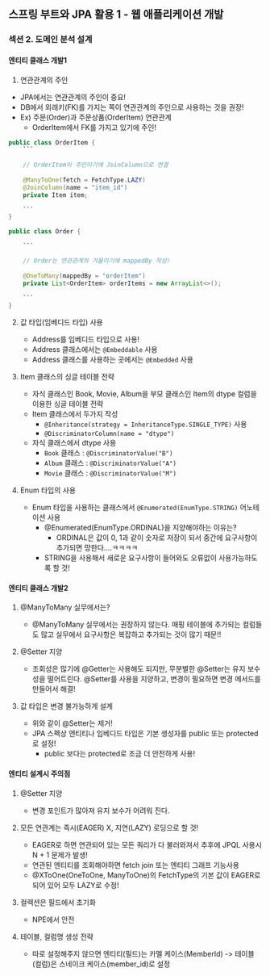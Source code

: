 ## 스프링 부트와 JPA 활용 1 - 웹 애플리케이션 개발

### 섹션 2. 도메인 분석 설계

#### 엔티티 클래스 개발1

1. 연관관계의 주인
  - JPA에서는 연관관계의 주인이 중요!
  - DB에서 외래키(FK)를 가지는 쪽이 연관관계의 주인으로 사용하는 것을 권장!
  - Ex) 주문(Order)과 주문상품(OrderItem) 연관관계 
      - OrderItem에서 FK를 가지고 있기에 주인!
```java
public class OrderItem {
	```
	
	// OrderItem이 주인이기에 JoinColumn으로 연결
	
	@ManyToOne(fetch = FetchType.LAZY)
	@JoinColumn(name = "item_id")
	private Item item;

	```
}
```

```java
public class Order {

	```

	// Order는 연관관계의 거울이기에 mappedBy 작성!
	
	@OneToMany(mappedBy = "orderItem")
	private List<OrderItem> orderItems = new ArrayList<>();
	
	```
}
```

2. 값 타입(임베디드 타입) 사용
   - Address를 임베디드 타입으로 사용!
   - Address 클래스에서는 `@Embeddable` 사용
   - Address 클래스를 사용하는 곳에서는 `@Embedded` 사용

3. Item 클래스의 싱글 테이블 전략
   - 자식 클래스인 Book, Movie, Album을 부모 클래스인 Item의 dtype 컬럼을 이용한 싱글 테이블 전략
   - Item 클래스에서 두가지 작성 
      - `@Inheritance(strategy = InheritanceType.SINGLE_TYPE)` 사용
      - `@DiscriminatorColumn(name = "dtype")` 
   - 자식 클래스에서 dtype 사용
      - `Book` 클래스  : `@DiscriminatorValue("B")`
      - `Album` 클래스 : `@DiscriminatorValue("A")`
      - `Movie` 클래스 : `@DiscriminatorValue("M")`

4. Enum 타입의 사용
   - Enum 타입을 사용하는 클래스에서 `@Enumerated(EnumType.STRING)` 어노테이션 사용
      - @Enumerated(EnumType.ORDINAL)을 지양해야하는 이유는?
         - ORDINAL은 값이 0, 1과 같이 숫자로 저장이 되서 중간에 요구사항이 추가되면 망한다....ㅋㅋㅋㅋ
	 - STRING을 사용해서 새로운 요구사항이 들어와도 오류없이 사용가능하도록 할 것!


#### 엔티티 클래스 개발2

1. @ManyToMany 실무에서는?
   - @ManyToMany 실무에서는 권장하지 않는다. 매핑 테이블에 추가되는 컬럼들도 많고 실무에서 요구사항은 복잡하고 추가되는 것이 많기 때문!!

2. @Setter 지양
   - 조회성은 많기에 @Getter는 사용해도 되지만, 무분별한 @Setter는 유지 보수성을 떨어트린다. @Setter를 사용을 지양하고, 변경이 필요하면 변경 메서드를 만들어서 해결!

2. 값 타입은 변경 불가능하게 설계
   - 위와 같이 @Setter는 제거! 
   - JPA 스펙상 엔티티나 임베디드 타입은 기본 생성자를 public 또는 protected로 설정!
      - public 보다는 protected로 조금 더 안전하게 사용!

#### 엔티티 설계시 주의점

1. @Setter 지양
   - 변경 포인트가 많아져 유지 보수가 어려워 진다.

2. 모든 연관계는 즉시(EAGER) X, 지연(LAZY) 로딩으로 할 것!
   - EAGER로 하면 연관되어 있는 모든 쿼리가 다 불러와져서 추후에 JPQL 사용시 N + 1 문제가 발생!
   - 연관된 엔티티를 조회해야하면 fetch join 또는 엔티티 그래프 기능사용
   - @XToOne(OneToOne, ManyToOne)의 FetchType의 기본 값이 EAGER로 되어 있어 모두 LAZY로 수정!

3. 컬렉션은 필드에서 초기화
   - NPE에서 안전

4. 테이블, 컬럼명 생성 전략
   - 따로 설정해주지 않으면 엔티티(필드)는 카멜 케이스(MemberId) -> 테이블(컬럼)은 스네이크 케이스(member_id)로 설정
